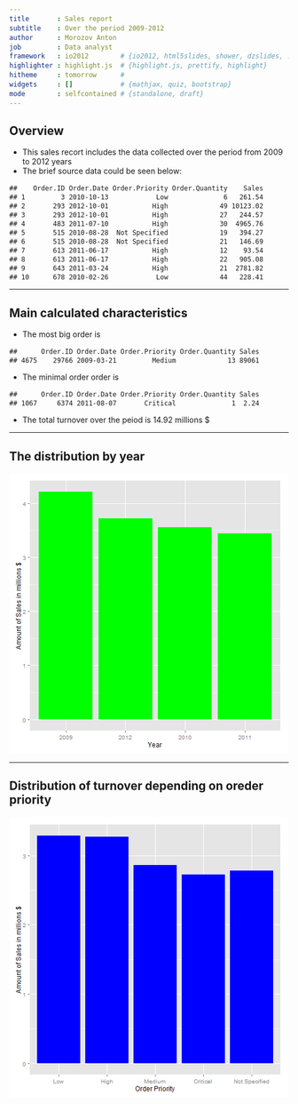 ```yaml
---
title       : Sales report
subtitle    : Over the period 2009-2012
author      : Morozov Anton
job         : Data analyst
framework   : io2012        # {io2012, html5slides, shower, dzslides, ...}
highlighter : highlight.js  # {highlight.js, prettify, highlight}
hitheme     : tomorrow      # 
widgets     : []            # {mathjax, quiz, bootstrap}
mode        : selfcontained # {standalone, draft}
---
```


## Overview

- This sales recort includes the data collected over the period from 2009 to 2012 years
- The brief source data could be seen below:


```
##    Order.ID Order.Date Order.Priority Order.Quantity    Sales
## 1         3 2010-10-13            Low              6   261.54
## 2       293 2012-10-01           High             49 10123.02
## 3       293 2012-10-01           High             27   244.57
## 4       483 2011-07-10           High             30  4965.76
## 5       515 2010-08-28  Not Specified             19   394.27
## 6       515 2010-08-28  Not Specified             21   146.69
## 7       613 2011-06-17           High             12    93.54
## 8       613 2011-06-17           High             22   905.08
## 9       643 2011-03-24           High             21  2781.82
## 10      678 2010-02-26            Low             44   228.41
```

---

## Main calculated characteristics

- The most big order is 

```
##      Order.ID Order.Date Order.Priority Order.Quantity Sales
## 4675    29766 2009-03-21         Medium             13 89061
```

- The minimal order order is 

```
##      Order.ID Order.Date Order.Priority Order.Quantity Sales
## 1067     6374 2011-08-07       Critical              1  2.24
```
- The total turnover over the peiod is 14.92 millions $

---

## The distribution by year

![plot of chunk unnamed-chunk-4](assets/fig/unnamed-chunk-4.png) 

---

## Distribution of turnover depending on oreder priority

![plot of chunk unnamed-chunk-5](assets/fig/unnamed-chunk-5.png) 

